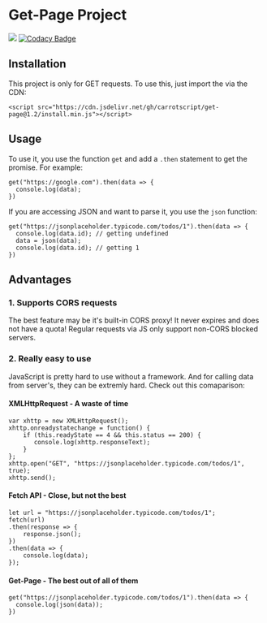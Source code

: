 # Get-Page Project
[![](https://data.jsdelivr.com/v1/package/gh/carrotscript/get-page/badge)](https://www.jsdelivr.com/package/gh/carrotscript/get-page)    [![Codacy Badge](https://app.codacy.com/project/badge/Grade/515eb13b01e544338f48648424d60779)](https://www.codacy.com/gh/arjunj132/get-page/dashboard?utm_source=github.com&amp;utm_medium=referral&amp;utm_content=arjunj132/get-page&amp;utm_campaign=Badge_Grade)
## Installation

This project is only for GET requests. To use this, just import the via the CDN:

```
<script src="https://cdn.jsdelivr.net/gh/carrotscript/get-page@1.2/install.min.js"></script>
```

## Usage

To use it, you use the function `get` and add a `.then` statement to get the promise. For example:

```
get("https://google.com").then(data => {
  console.log(data);
})
```
 If you are accessing JSON and want to parse it, you use the `json` function:
 
```
get("https://jsonplaceholder.typicode.com/todos/1").then(data => {
  console.log(data.id); // getting undefined
  data = json(data);
  console.log(data.id); // getting 1
})
```
## Advantages


### 1. Supports CORS requests
The best feature may be it's built-in CORS proxy! It never expires and does not have a quota! Regular requests via JS only support non-CORS blocked servers.

### 2. Really easy to use
JavaScript is pretty hard to use without a framework. And for calling data from server's, they can be extremly hard. Check out this comaparison:

#### XMLHttpRequest - A waste of time
```
var xhttp = new XMLHttpRequest();
xhttp.onreadystatechange = function() {
    if (this.readyState == 4 && this.status == 200) {
       console.log(xhttp.responseText);
    }
};
xhttp.open("GET", "https://jsonplaceholder.typicode.com/todos/1", true);
xhttp.send();
```

#### Fetch API - Close, but not the best
```
let url = "https://jsonplaceholder.typicode.com/todos/1";
fetch(url)
.then(response => {
	response.json();
})
.then(data => {
	console.log(data);
});
```

#### Get-Page - The best out of all of them

```
get("https://jsonplaceholder.typicode.com/todos/1").then(data => {
  console.log(json(data));
})
```
